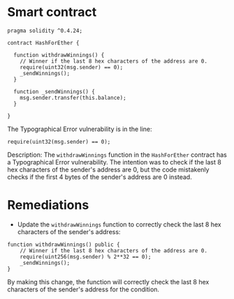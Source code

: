 # Smart contract

```solidity
pragma solidity ^0.4.24;

contract HashForEther {

  function withdrawWinnings() {
    // Winner if the last 8 hex characters of the address are 0. 
    require(uint32(msg.sender) == 0);
    _sendWinnings();
  }
  
  function _sendWinnings() {
    msg.sender.transfer(this.balance);
  }
     
}
```

The Typographical Error vulnerability is in the line:
```solidity
require(uint32(msg.sender) == 0);
```

Description: The `withdrawWinnings` function in the `HashForEther` contract has a Typographical Error vulnerability. The intention was to check if the last 8 hex characters of the sender's address are 0, but the code mistakenly checks if the first 4 bytes of the sender's address are 0 instead.

# Remediations

- Update the `withdrawWinnings` function to correctly check the last 8 hex characters of the sender's address:
```solidity
function withdrawWinnings() public {
    // Winner if the last 8 hex characters of the address are 0.
    require(uint256(msg.sender) % 2**32 == 0);
    _sendWinnings();
}
```

By making this change, the function will correctly check the last 8 hex characters of the sender's address for the condition.